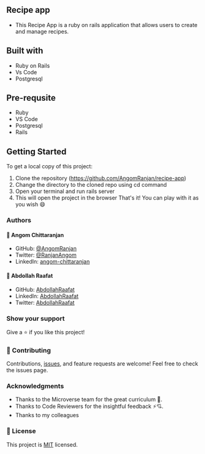 ## Recipe app
  - This Recipe App is a ruby on rails application that allows users to create and manage recipes.

## Built with
  - Ruby on Rails
  - Vs Code
  - Postgresql

## Pre-requsite
- Ruby
- VS Code
- Postgresql
- Rails

## Getting Started
 To get a local copy of this project:
  1. Clone the repository (https://github.com/AngomRanjan/recipe-app)
  2. Change the directory to the cloned repo using cd command
  3. Open your terminal and run rails server
  4. This will open the project in the browser
 That's it! You can play with it as you wish 😄

### Authors

#### 👤 Angom Chittaranjan

- GitHub: [@AngomRanjan](https://github.com/AngomRanjan)
- Twitter: [@RanjanAngom](https://twitter.com/RanjanAngom)
- LinkedIn: [angom-chittaranjan](https://linkedin.com/in/angom-chittaranjan)


#### 👤 Abdollah Raafat
- GitHub: [AbdollahRaafat](https://github.com/AbdollahRaafat)
- LinkedIn: [AbdollahRaafat](https://www.linkedin.com/in/abdollah-raafat-886059221/)
- Twitter: [AbdollahRaafat](https://twitter.com/abdollah_raafat)

### Show your support
Give a ⭐️ if you like this project!

### 🤝 Contributing
Contributions, [issues](https://github.com/AngomRanjan/recipe-app/issues), and feature requests are welcome! Feel free to check the issues page.

### Acknowledgments
- Thanks to the Microverse team for the great curriculum 🙌.
- Thanks to Code Reviewers for the insightful feedback ⚡💘.
- Thanks to my colleagues

### 📝 License
This project is [MIT](https://github.com/AngomRanjan/recipe-app/blob/dev/LICENSE) licensed.
